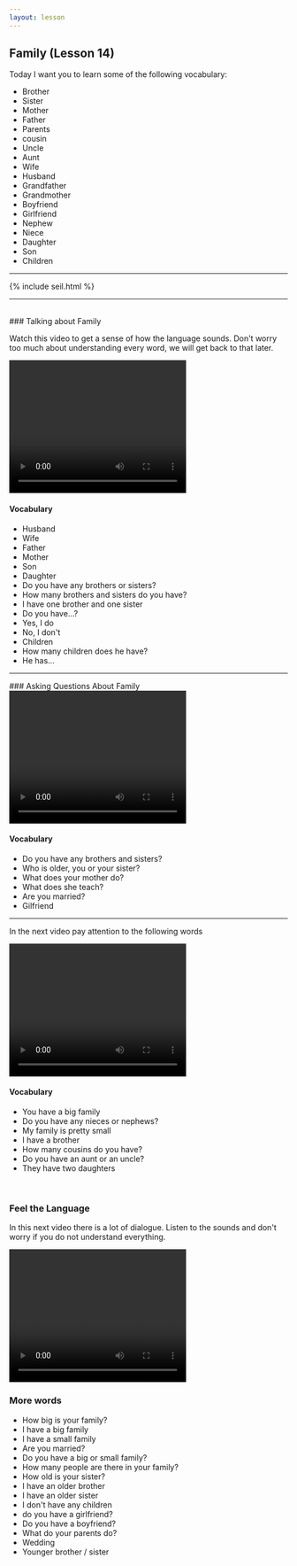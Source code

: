 ```yaml
---
layout: lesson
---
```

## Family (Lesson 14)


Today I want you to learn some of the following vocabulary:

* Brother 
* Sister
* Mother 
* Father
* Parents
* cousin 
* Uncle
* Aunt 
* Wife 
* Husband 
* Grandfather
* Grandmother
* Boyfriend
* Girlfriend
* Nephew 
* Niece
* Daughter 
* Son
* Children 


<hr>
<div class="our-book">{% include seil.html %}</div>

<hr>

<br class="column">
### Talking about Family

Watch this video to get a sense of how the language sounds. Don't worry too much about understanding every word, we will get back to that later.


<video width="320" height="240" preload="none">
    <source type="video/youtube" src="https://www.youtube.com/watch?v=MzElIOE4tm0" />
</video>

#### Vocabulary

* Husband 
* Wife
* Father 
* Mother 
* Son 
* Daughter
* Do you have any brothers or sisters? 
* How many brothers and sisters do you have? 
* I have one brother and one sister
* Do you have...? 
* Yes, I do 
* No, I don't 
* Children
* How many children does he have? 
* He has... 

<hr>
### Asking Questions About Family

<video width="320" height="240" preload="none">
    <source type="video/youtube" src="https://www.youtube.com/watch?v=Spt7xExjN_Q" />
</video>

#### Vocabulary

* Do you have any brothers and sisters? 
* Who is older, you or your sister? 
* What does your mother do?
* What does she teach? 
* Are you married? 
* Gilfriend 

<hr>

In the next video pay attention to the following words


<video width="320" height="240" preload="none">
    <source type="video/youtube" src="https://www.youtube.com/watch?v=PCl2mKzxCCs" />
</video>

#### Vocabulary

* You have a big family
* Do you have any nieces or nephews?
* My family is pretty small
* I have a brother
* How many cousins do you have? 
* Do you have an aunt or an uncle? 
* They have two daughters


<br class="column">

### Feel the Language

In this next video there is a lot of dialogue. 
Listen to the sounds and don't worry if you do not understand everything.

<video width="320" height="240" preload="none">
    <source type="video/youtube" src="https://www.youtube.com/watch?v=zzjsFpMgJ8M" />
</video>


<br class="column">

### More words


* How big is your family?
* I have a big family
* I have a small family
* Are you married?
* Do you have a big or small family?
* How many people are there in your family? 
* How old is your sister?
* I have an older brother
* I have an older sister
* I don't have any children 
* do you have a girlfriend?
* Do you have a boyfriend? 
* What do your parents do? 
* Wedding 
* Younger brother / sister






